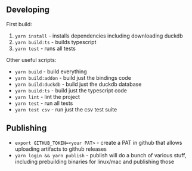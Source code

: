 ## Developing
First build:

1. `yarn install` - installs dependencies including downloading duckdb
2. `yarn build:ts` - builds typescript
3. `yarn test` - runs all tests

Other useful scripts:
- `yarn build` - build everything
- `yarn build:addon` - build just the bindings code
- `yarn build:duckdb` - build just the duckdb database
- `yarn build:ts` - build just the typescript code
- `yarn lint` - lint the project
- `yarn test` - run all tests
- `yarn test csv` - run just the csv test suite

## Publishing

- `export GITHUB_TOKEN=<your PAT>` - create a PAT in github that allows uploading artifacts to github releases
- `yarn login && yarn publish` - publish will do a bunch of various stuff, including prebuilding binaries for linux/mac and publishing those
